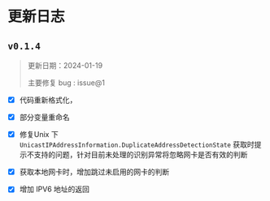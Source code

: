 ﻿# 更新日志

## `v0.1.4`

>更新日期：2024-01-19
>
>主要修复 bug : issue@1

- [x] 代码重新格式化，
- [x] 部分变量重命名
- [x] 修复Unix 下 `UnicastIPAddressInformation.DuplicateAddressDetectionState` 获取时提示不支持的问题，针对目前未处理的识别异常将忽略网卡是否有效的判断
- [x] 获取本地网卡时，增加跳过未启用的网卡的判断
- [x] 增加 IPV6 地址的返回

